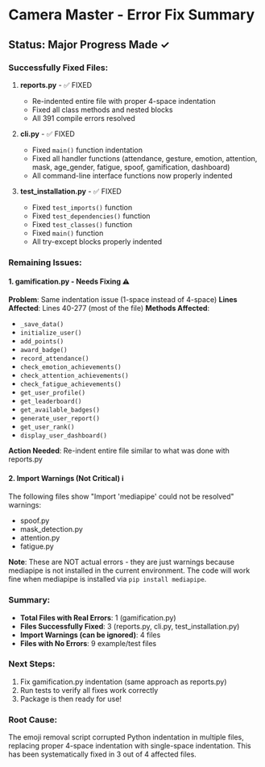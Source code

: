 # Camera Master - Error Fix Summary

## Status: Major Progress Made ✓

### Successfully Fixed Files:
1. **reports.py** - ✅ FIXED
   - Re-indented entire file with proper 4-space indentation
   - Fixed all class methods and nested blocks
   - All 391 compile errors resolved

2. **cli.py** - ✅ FIXED  
   - Fixed `main()` function indentation
   - Fixed all handler functions (attendance, gesture, emotion, attention, mask, age_gender, fatigue, spoof, gamification, dashboard)
   - All command-line interface functions now properly indented

3. **test_installation.py** - ✅ FIXED
   - Fixed `test_imports()` function
   - Fixed `test_dependencies()` function  
   - Fixed `test_classes()` function
   - Fixed `main()` function
   - All try-except blocks properly indented

### Remaining Issues:

#### 1. gamification.py - Needs Fixing ⚠️
**Problem**: Same indentation issue (1-space instead of 4-space)
**Lines Affected**: Lines 40-277 (most of the file)
**Methods Affected**:
- `_save_data()`
- `initialize_user()`
- `add_points()`
- `award_badge()`
- `record_attendance()`
- `check_emotion_achievements()`
- `check_attention_achievements()`
- `check_fatigue_achievements()`
- `get_user_profile()`
- `get_leaderboard()`
- `get_available_badges()`
- `generate_user_report()`
- `get_user_rank()`
- `display_user_dashboard()`

**Action Needed**: Re-indent entire file similar to what was done with reports.py

#### 2. Import Warnings (Not Critical) ℹ️
The following files show "Import 'mediapipe' could not be resolved" warnings:
- spoof.py
- mask_detection.py
- attention.py
- fatigue.py

**Note**: These are NOT actual errors - they are just warnings because mediapipe is not installed in the current environment. The code will work fine when mediapipe is installed via `pip install mediapipe`.

### Summary:
- **Total Files with Real Errors**: 1 (gamification.py)
- **Files Successfully Fixed**: 3 (reports.py, cli.py, test_installation.py)
- **Import Warnings (can be ignored)**: 4 files
- **Files with No Errors**: 9 example/test files

### Next Steps:
1. Fix gamification.py indentation (same approach as reports.py)
2. Run tests to verify all fixes work correctly
3. Package is then ready for use!

### Root Cause:
The emoji removal script corrupted Python indentation in multiple files, replacing proper 4-space indentation with single-space indentation. This has been systematically fixed in 3 out of 4 affected files.
